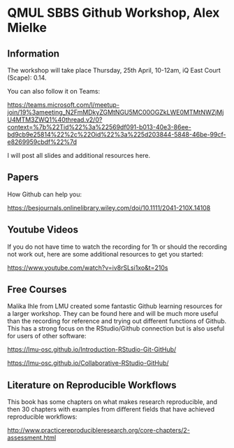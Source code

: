 # QMUL SBBS Github Workshop, Alex Mielke
## Information

The workshop will take place Thursday, 25th April, 10-12am, iQ East Court (Scape): 0.14. 

You can also follow it on Teams: 

https://teams.microsoft.com/l/meetup-join/19%3ameeting_N2FmMDkyZGMtNGU5MC00OGZkLWE0MTMtNWZjMjU4MTM3ZWQ1%40thread.v2/0?context=%7b%22Tid%22%3a%22569df091-b013-40e3-86ee-bd9cb9e25814%22%2c%22Oid%22%3a%225d203844-5848-46be-99cf-e8269959cbdf%22%7d

I will post all slides and additional resources here.

## Papers

How Github can help you:

https://besjournals.onlinelibrary.wiley.com/doi/10.1111/2041-210X.14108

## Youtube Videos
If you do not have time to watch the recording for 1h or should the recording not work out, here are some additional resources to get you started:

https://www.youtube.com/watch?v=iv8rSLsi1xo&t=210s


## Free Courses
Malika Ihle from LMU created some fantastic Github learning resources for a larger workshop. They can be found here and will be much more useful than the recording for reference and trying out different functions of Github. This has a strong focus on the RStudio/Github connection but is also useful for users of other software:

https://lmu-osc.github.io/Introduction-RStudio-Git-GitHub/

https://lmu-osc.github.io/Collaborative-RStudio-GitHub/

## Literature on Reproducible Workflows

This book has some chapters on what makes research reproducible, and then 30 chapters with examples from different fields that have achieved reproducible workflows:

http://www.practicereproducibleresearch.org/core-chapters/2-assessment.html
